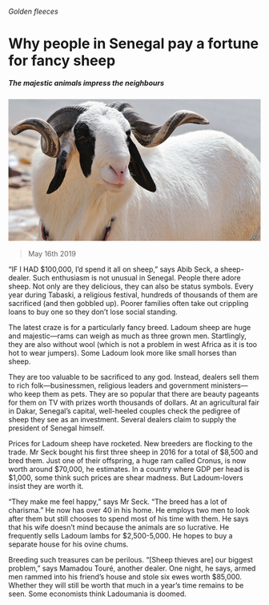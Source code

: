 ###### Golden fleeces

# Why people in Senegal pay a fortune for fancy sheep 

##### The majestic animals impress the neighbours 

![image](images/20190518_MAP004_0.jpg) 

> May 16th 2019 

“IF I HAD $100,000, I’d spend it all on sheep,” says Abib Seck, a sheep-dealer. Such enthusiasm is not unusual in Senegal. People there adore sheep. Not only are they delicious, they can also be status symbols. Every year during Tabaski, a religious festival, hundreds of thousands of them are sacrificed (and then gobbled up). Poorer families often take out crippling loans to buy one so they don’t lose social standing. 

The latest craze is for a particularly fancy breed. Ladoum sheep are huge and majestic—rams can weigh as much as three grown men. Startlingly, they are also without wool (which is not a problem in west Africa as it is too hot to wear jumpers). Some Ladoum look more like small horses than sheep. 

They are too valuable to be sacrificed to any god. Instead, dealers sell them to rich folk—businessmen, religious leaders and government ministers—who keep them as pets. They are so popular that there are beauty pageants for them on TV with prizes worth thousands of dollars. At an agricultural fair in Dakar, Senegal’s capital, well-heeled couples check the pedigree of sheep they see as an investment. Several dealers claim to supply the president of Senegal himself. 

Prices for Ladoum sheep have rocketed. New breeders are flocking to the trade. Mr Seck bought his first three sheep in 2016 for a total of $8,500 and bred them. Just one of their offspring, a huge ram called Cronus, is now worth around $70,000, he estimates. In a country where GDP per head is $1,000, some think such prices are shear madness. But Ladoum-lovers insist they are worth it. 

“They make me feel happy,” says Mr Seck. “The breed has a lot of charisma.” He now has over 40 in his home. He employs two men to look after them but still chooses to spend most of his time with them. He says that his wife doesn’t mind because the animals are so lucrative. He frequently sells Ladoum lambs for $2,500-5,000. He hopes to buy a separate house for his ovine chums. 

Breeding such treasures can be perilous. “[Sheep thieves are] our biggest problem,” says Mamadou Touré, another dealer. One night, he says, armed men rammed into his friend’s house and stole six ewes worth $85,000. Whether they will still be worth that much in a year’s time remains to be seen. Some economists think Ladoumania is doomed. 

